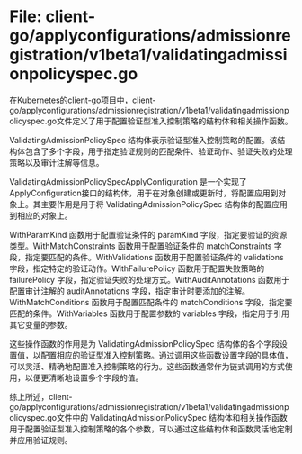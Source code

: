 # File: client-go/applyconfigurations/admissionregistration/v1beta1/validatingadmissionpolicyspec.go

在Kubernetes的client-go项目中，client-go/applyconfigurations/admissionregistration/v1beta1/validatingadmissionpolicyspec.go文件定义了用于配置验证型准入控制策略的结构体和相关操作函数。

ValidatingAdmissionPolicySpec 结构体表示验证型准入控制策略的配置。该结构体包含了多个字段，用于指定验证规则的匹配条件、验证动作、验证失败的处理策略以及审计注解等信息。

ValidatingAdmissionPolicySpecApplyConfiguration 是一个实现了ApplyConfiguration接口的结构体，用于在对象创建或更新时，将配置应用到对象上。其主要作用是用于将 ValidatingAdmissionPolicySpec 结构体的配置应用到相应的对象上。

WithParamKind 函数用于配置验证条件的 paramKind 字段，指定要验证的资源类型。WithMatchConstraints 函数用于配置验证条件的 matchConstraints 字段，指定要匹配的条件。WithValidations 函数用于配置验证条件的 validations 字段，指定特定的验证动作。WithFailurePolicy 函数用于配置失败策略的 failurePolicy 字段，指定验证失败的处理方式。WithAuditAnnotations 函数用于配置审计注解的 auditAnnotations 字段，指定审计时要添加的注解。 WithMatchConditions 函数用于配置匹配条件的 matchConditions 字段，指定要匹配的条件。WithVariables 函数用于配置参数的 variables 字段，指定用于引用其它变量的参数。

这些操作函数的作用是为 ValidatingAdmissionPolicySpec 结构体的各个字段设置值，以配置相应的验证型准入控制策略。通过调用这些函数设置字段的具体值，可以灵活、精确地配置准入控制策略的行为。这些函数通常作为链式调用的方式使用，以便更清晰地设置多个字段的值。

综上所述，client-go/applyconfigurations/admissionregistration/v1beta1/validatingadmissionpolicyspec.go文件中的 ValidatingAdmissionPolicySpec 结构体和相关操作函数用于配置验证型准入控制策略的各个参数，可以通过这些结构体和函数灵活地定制并应用验证规则。

